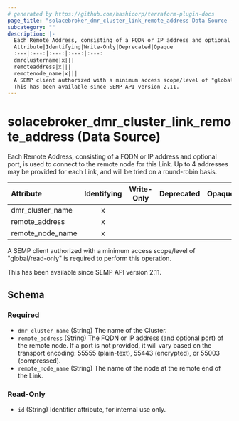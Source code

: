```yaml
---
# generated by https://github.com/hashicorp/terraform-plugin-docs
page_title: "solacebroker_dmr_cluster_link_remote_address Data Source - solacebroker"
subcategory: ""
description: |-
  Each Remote Address, consisting of a FQDN or IP address and optional port, is used to connect to the remote node for this Link. Up to 4 addresses may be provided for each Link, and will be tried on a round-robin basis.
  Attribute|Identifying|Write-Only|Deprecated|Opaque
  :---|:---:|:---:|:---:|:---:
  dmrclustername|x|||
  remoteaddress|x|||
  remotenode_name|x|||
  A SEMP client authorized with a minimum access scope/level of "global/read-only" is required to perform this operation.
  This has been available since SEMP API version 2.11.
---
```


# solacebroker_dmr_cluster_link_remote_address (Data Source)

Each Remote Address, consisting of a FQDN or IP address and optional port, is used to connect to the remote node for this Link. Up to 4 addresses may be provided for each Link, and will be tried on a round-robin basis.


Attribute|Identifying|Write-Only|Deprecated|Opaque
:---|:---:|:---:|:---:|:---:
dmr_cluster_name|x|||
remote_address|x|||
remote_node_name|x|||



A SEMP client authorized with a minimum access scope/level of "global/read-only" is required to perform this operation.

This has been available since SEMP API version 2.11.



<!-- schema generated by tfplugindocs -->
## Schema

### Required

- `dmr_cluster_name` (String) The name of the Cluster.
- `remote_address` (String) The FQDN or IP address (and optional port) of the remote node. If a port is not provided, it will vary based on the transport encoding: 55555 (plain-text), 55443 (encrypted), or 55003 (compressed).
- `remote_node_name` (String) The name of the node at the remote end of the Link.

### Read-Only

- `id` (String) Identifier attribute, for internal use only.

